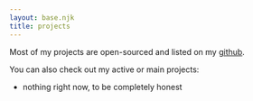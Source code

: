 ```yaml
---
layout: base.njk
title: projects
---
```


Most of my projects are open-sourced and listed on my <a href="https://github.com/zaoom" target="_blank">github</a>.

You can also check out my active or main projects:
- nothing right now, to be completely honest